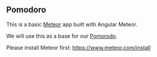 Pomodoro
-------------

This is a basic [Meteor](https://www.meteor.com/) app built with Angular Meteor. 

We will use this as a base for our [Pomorodo](http://en.wikipedia.org/wiki/Pomodoro_Technique). 

Please install Meteor first: https://www.meteor.com/install

